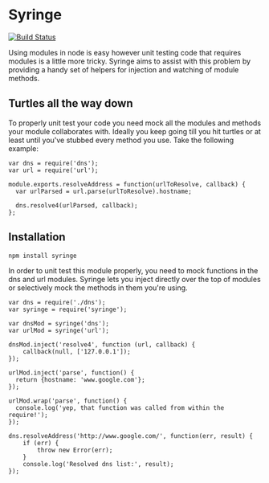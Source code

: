 Syringe
=======

[![Build Status](https://secure.travis-ci.org/easternbloc/Syringe.png)](http://travis-ci.org/easternbloc/Syringe)

Using modules in node is easy however unit testing code that requires modules is a little more tricky.  Syringe aims to assist with this problem by providing a handy set of helpers for injection and watching of module methods.

## Turtles all the way down
To properly unit test your code you need mock all the modules and methods your module collaborates with.  Ideally you keep going till you hit turtles or at least until you've stubbed every method you use. Take the following example:

	var dns = require('dns');
	var url = require('url');

	module.exports.resolveAddress = function(urlToResolve, callback) {
	  var urlParsed = url.parse(urlToResolve).hostname;

	  dns.resolve4(urlParsed, callback);
	};

## Installation

	npm install syringe

In order to unit test this module properly, you need to mock functions in the dns and url modules.  Syringe lets you inject directly over the top of modules or selectively mock the methods in them you're using.

	var dns = require('./dns');
	var syringe = require('syringe');
	
	var dnsMod = syringe('dns');
	var urlMod = syringe('url');

	dnsMod.inject('resolve4', function (url, callback) {
		callback(null, ['127.0.0.1']);
	});

	urlMod.inject('parse', function() {
	  return {hostname: 'www.google.com'};
	});

	urlMod.wrap('parse', function() {
	  console.log('yep, that function was called from within the require!');
	});

	dns.resolveAddress('http://www.google.com/', function(err, result) {
		if (err) {
			throw new Error(err);
		}
		console.log('Resolved dns list:', result);
	});
